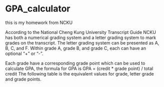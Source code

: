 # GPA_calculator
this is my homework from NCKU

According to the National Cheng Kung University Transcript Guide NCKU has both a numerical grading system and a letter grading system to mark grades on the transcript. The letter grading system can be presented as A, B, C, and F. Within grade A, grade B, and grade C, each can have an optional “+” or “-”.

Each grade have a corresponding grade point which can be used to calculate GPA, the formula for GPA is GPA = (credit * grade point) / total credit The following table is the equivalent values for grade, letter grade and grade points.
